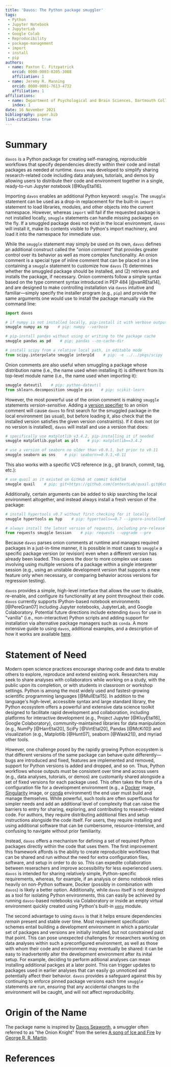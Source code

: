 ```yaml
---
title: 'Davos: The Python package smuggler'
tags:
 - Python
 - Jupyter Notebook
 - JupyterLab
 - Google Colab
 - Reproducibility
 - package-management
 - import
 - install
 - pip
authors:
 - name: Paxton C. Fitzpatrick
   orcid: 0000-0003-0205-3088
   affiliation: 1
 - name: Jeremy R. Manning
   orcid: 0000-0001-7613-4732
   affiliation: 1
affiliations:
 - name: Department of Psychological and Brain Sciences, Dartmouth College
   index: 1
date: 16 November 2021
bibliography: paper.bib
link-citations: true
---
```



# Summary

`davos` is a Python package for creating self-managing, reproducible workflows that specify dependencies directly within 
their code and install packages as needed at runtime. `davos` was developed to simplify sharing research-related code 
including data analyses, tutorials, and demos by allowing users to distribute their code and environment together in a 
single, ready-to-run Jupyter notebook [@KluyEtal16].

Importing `davos` enables an additional Python keyword: `smuggle`. The `smuggle` statement can be used as a drop-in 
replacement for the built-in `import` statement to load libraries, modules, and other objects into the current 
namespace. However, whereas `import` will fail if the requested package is not installed locally, `smuggle` statements 
can handle missing packages on the fly. If a smuggled package does not exist in the local environment, `davos` 
will install it, make its contents visible to Python's import machinery, and load it into the namespace for immediate 
use.

While the `smuggle` statement may simply be used on its own, `davos` defines an additional construct called the "*onion 
comment*" that provides greater control over its behavior as well as more complex functionality. An onion comment is a 
special type of inline comment that can be placed on a line containing a `smuggle` statement to customize how `davos` 
(1) determines whether the smuggled package should be installed, and (2) retrieves and installs the package, if 
necessary. Onion comments follow a simple syntax based on the type comment syntax introduced in PEP 484 [@vanREtal14], 
and are designed to make controlling installation via `davos` intuitive and familiar&mdash;simply specify the installer 
program (e.g., `pip`) and provide the same arguments one would use to install the package manually via the command line:

```python
import davos

# if numpy is not installed locally, pip-install it with verbose output
smuggle numpy as np    # pip: numpy --verbose 

# pip-install pandas without using or writing to the package cache
smuggle pandas as pd    # pip: pandas --no-cache-dir

# install scipy from a relative local path, in editable mode
from scipy.interpolate smuggle interp1d    # pip: -e ../../pkgs/scipy
```

Onion comments are also useful when smuggling a package whose distribution name (i.e., the name used when installing it) 
is different from its top-level module name (i.e., the name used when importing it):

```python
smuggle dateutil    # pip: python-dateutil
from sklearn.decomposition smuggle pca    # pip: scikit-learn
```

However, the most powerful use of the onion comment is making `smuggle` statements *version-sensitive*. Adding a 
[version specifier](https://www.python.org/dev/peps/pep-0440/#version-specifiers) to an onion comment will cause `davos`
to first search for the smuggled package in the local environment (as usual), but before loading it, also check that the 
installed version satisfies the given version constraint(s). If it does not (or no version is installed), `davos` will 
install and use a version that does:

```python
# specifically use matplotlib v3.4.2, pip-installing it if needed
smuggle matplotlib.pyplot as plt    # pip: matplotlib==3.4.2

# use a version of seaborn no older than v0.9.1, but prior to v0.11
smuggle seaborn as sns    # pip: seaborn>=0.9.1,<0.11
```

This also works with a specific VCS reference (e.g., git branch, commit, tag, etc.):

```python
# use quail as it existed on GitHub at commit 6c847a4
smuggle quail    # pip: git+https://github.com/ContextLab/quail.git@6c847a4
```

Additionally, certain arguments can be added to skip searching the local environment altogether, and instead always 
install a fresh version of the package:

```python
# install hypertools v0.7 without first checking for it locally
smuggle hypertools as hyp    # pip: hypertools==0.7 --ignore-installed

# always install the latest version of requests, including pre-release and development versions
from requests smuggle Session    # pip: requests --upgrade --pre
```

Because `davos` parses onion comments at runtime and manages required packages in a just-in-time manner, it is possible 
in most cases to `smuggle` a specific package version (or revision) even when a different version has already been 
loaded. This opens the door to more complex use cases involving using multiple versions of a package within a single 
interpreter session (e.g., using an unstable development version that supports a new feature only when necessary, or 
comparing behavior across versions for regression testing).

`davos` provides a simple, high-level interface that allows the user to disable, re-enable, and configure its 
functionality at any point throughout their code. `davos` currently supports IPython-based notebook environments 
[@PereGran07] including Jupyter notebooks, JupyterLab, and Google Colaboratory. Potential future directions include 
extending `davos` for use in "vanilla" (i.e., non-interactive) Python scripts and adding support for installation via 
alternative package managers such as `conda`. A more extensive guide to using `davos`, additional examples, and a 
description of how it works are available [here](https://github.com/ContextLab/davos).


# Statement of Need

Modern open science practices encourage sharing code and data to enable others to explore, reproduce and extend existing
work. Researchers may seek to share analyses with collaborators while working on a study, with the public upon its 
completion, or with students in classroom or workshop settings. Python is among the most widely used and fastest-growing 
scientific programming languages [@MullEtal15]. In addition to the language's high-level, accessible syntax and large 
standard library, the Python ecosystem offers a powerful and extensive data science toolkit designed to facilitate rapid 
development and collaboration, including platforms for interactive development (e.g., Project Jupyter [@KluyEtal16], 
Google Colaboratory), community-maintained libraries for data manipulation (e.g., NumPy [@HarrEtal20], SciPy 
[@VirtEtal20], Pandas [@McKi10]) and visualization (e.g., Matplotlib [@Hunt07], seaborn [@Wask21]), and myriad other 
tools. 

However, one challenge posed by the rapidly growing Python ecosystem is that different versions of the same package can 
behave quite differently&mdash;bugs are introduced and fixed, features are implemented and removed, support for Python 
versions is added and dropped, and so on. Thus, Python workflows whose outputs must be consistent over time and across 
users (e.g., data analyses, tutorials, or demos) are customarily shared alongside a set of fixed versions for each 
package used. This often takes the form of a configuration file for a development environment (e.g., a 
[Docker](https://www.docker.com/) image, [Singularity](https://sylabs.io/singularity/) image, or 
[conda](https://docs.conda.io/en/latest/) environment) the end user must build and manage themselves. While powerful,
such tools are often superfluous for simpler needs and add an additional level of complexity that can raise the 
barriers to entry for sharing, exploring, and contributing to research-related code. For authors, they require 
distributing additional files and setup instructions alongside the code itself. For users, they require installing and 
using additional software that can be cumbersome, resource-intensive, and confusing to navigate without prior 
familiarity.

Instead, `davos` offers a mechanism for defining a set of required Python packages directly within the code that uses 
them. The first improvement this framework affords is the ability to create reproducible workflows that can be shared 
and run without the need for extra configuration files, software, and setup in order to do so. This can expedite 
collaboration between reserachers and improve accessibility for less experienced users. `davos` is intended for sharing 
relatively simple, Python-specific requirements, whereas, for example, if an analysis or demo notebook relies heavily on
non-Python software, Docker (possibly in combination with `davos`) is likely a better option. Additionally, while 
`davos` itself is not designed as a tool for isolating Python environments, this can easily be achieved by running 
`davos`-based notebooks via Colaboratory or inside an empty virtual environment quickly created using Python's built-in 
[`venv`](https://docs.python.org/3/library/venv.html) module.

The second advantage to using `davos` is that it helps ensure dependencies *remain* present and stable over time. Most 
requirement specification schemes entail building a development environment in which a particular set of packages and 
versions are initially installed, but not constrained past that point. This can pose unexpected challenges for 
researchers working on data analyses within such a preconfigured environment, as well as those with whom their code and 
environment may eventually be shared: it can be easy to inadvertently alter the development environment after its inital 
setup. For example, deciding to perform aditional analyses can mean installing additional packges at a later point. This 
can trigger updates to packages used in earlier analyses that can easily go unnoticed and potentially affect their 
behavior. `davos` provides a safeguard against this by continuing to enforce pinned package versions each time `smuggle`
statements are run, ensuring that any accidental changes to the environment will be caught, and will not affect 
reproducibility.


# Origin of the Name

The package name is inspired by [Davos Seaworth](https://en.wikipedia.org/wiki/Davos_Seaworth), a smuggler often 
referred to as "the Onion Knight" from the series 
[A song of Ice and Fire](https://en.wikipedia.org/wiki/A_Song_of_Ice_and_Fire) by 
[George R. R. Martin](https://en.wikipedia.org/wiki/George_R._R._Martin).


# References
